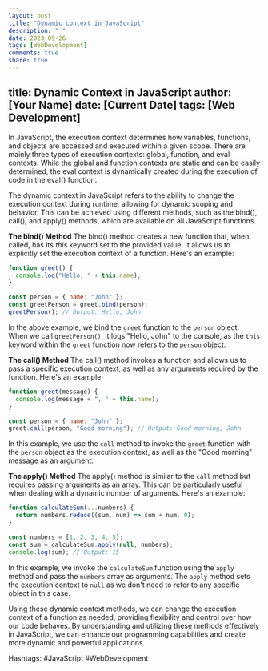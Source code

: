 ```yaml
---
layout: post
title: "Dynamic context in JavaScript"
description: " "
date: 2023-09-26
tags: [WebDevelopment]
comments: true
share: true
---
```

title: Dynamic Context in JavaScript
author: [Your Name]
date: [Current Date]
tags: [Web Development]
---

In JavaScript, the execution context determines how variables, functions, and objects are accessed and executed within a given scope. There are mainly three types of execution contexts: global, function, and eval contexts. While the global and function contexts are static and can be easily determined, the eval context is dynamically created during the execution of code in the eval() function.

The dynamic context in JavaScript refers to the ability to change the execution context during runtime, allowing for dynamic scoping and behavior. This can be achieved using different methods, such as the bind(), call(), and apply() methods, which are available on all JavaScript functions.

**The bind() Method**
The bind() method creates a new function that, when called, has its *this* keyword set to the provided value. It allows us to explicitly set the execution context of a function. Here's an example:

```javascript
function greet() {
  console.log("Hello, " + this.name);
}

const person = { name: "John" };
const greetPerson = greet.bind(person);
greetPerson(); // Output: Hello, John
```
In the above example, we bind the `greet` function to the `person` object. When we call `greetPerson()`, it logs "Hello, John" to the console, as the `this` keyword within the `greet` function now refers to the `person` object.

**The call() Method**
The call() method invokes a function and allows us to pass a specific execution context, as well as any arguments required by the function. Here's an example:

```javascript
function greet(message) {
  console.log(message + ", " + this.name);
}

const person = { name: "John" };
greet.call(person, "Good morning"); // Output: Good morning, John
```
In this example, we use the `call` method to invoke the `greet` function with the `person` object as the execution context, as well as the "Good morning" message as an argument.

**The apply() Method**
The apply() method is similar to the `call` method but requires passing arguments as an array. This can be particularly useful when dealing with a dynamic number of arguments. Here's an example:

```javascript
function calculateSum(...numbers) {
  return numbers.reduce((sum, num) => sum + num, 0);
}

const numbers = [1, 2, 3, 4, 5];
const sum = calculateSum.apply(null, numbers);
console.log(sum); // Output: 15
```
In this example, we invoke the `calculateSum` function using the `apply` method and pass the `numbers` array as arguments. The `apply` method sets the execution context to `null` as we don't need to refer to any specific object in this case.

Using these dynamic context methods, we can change the execution context of a function as needed, providing flexibility and control over how our code behaves. By understanding and utilizing these methods effectively in JavaScript, we can enhance our programming capabilities and create more dynamic and powerful applications.

Hashtags: #JavaScript #WebDevelopment